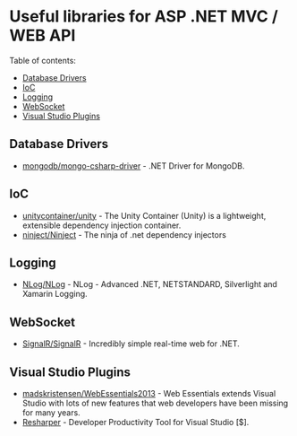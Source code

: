 # Useful libraries for ASP .NET MVC / WEB API

Table of contents:
- [Database Drivers](#ui-components)
- [IoC](#ioc)
- [Logging](#ioc)
- [WebSocket](#websocket)
- [Visual Studio Plugins](#visual-studio-plugins)

## Database Drivers
- [mongodb/mongo-csharp-driver](https://github.com/mongodb/mongo-csharp-driver) - .NET Driver for MongoDB.

## IoC
- [unitycontainer/unity](https://github.com/unitycontainer/unity) - The Unity Container (Unity) is a lightweight, extensible dependency injection container. 
- [ninject/Ninject](https://github.com/ninject/ninject) - The ninja of .net dependency injectors

## Logging
- [NLog/NLog](https://github.com/NLog/NLog) - NLog - Advanced .NET, NETSTANDARD, Silverlight and Xamarin Logging.

## WebSocket
- [SignalR/SignalR](https://github.com/SignalR/SignalR) - Incredibly simple real-time web for .NET.

## Visual Studio Plugins
- [madskristensen/WebEssentials2013](https://github.com/madskristensen/WebEssentials2013) - Web Essentials extends Visual Studio with lots of new features that web developers have been missing for many years.
- [Resharper](https://www.jetbrains.com/resharper) - Developer Productivity Tool for Visual Studio [$].
